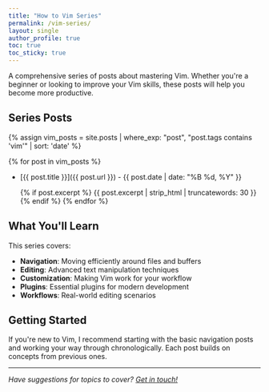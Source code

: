```yaml
---
title: "How to Vim Series"
permalink: /vim-series/
layout: single
author_profile: true
toc: true
toc_sticky: true
---
```


A comprehensive series of posts about mastering Vim. Whether you're a beginner or looking to improve your Vim skills, these posts will help you become more productive.

## Series Posts

{% assign vim_posts = site.posts | where_exp: "post", "post.tags contains 'vim'" | sort: 'date' %}

{% for post in vim_posts %}
- [{{ post.title }}]({{ post.url }}) - {{ post.date | date: "%B %d, %Y" }}
  
  {% if post.excerpt %}
  {{ post.excerpt | strip_html | truncatewords: 30 }}
  {% endif %}
{% endfor %}

## What You'll Learn

This series covers:

- **Navigation**: Moving efficiently around files and buffers
- **Editing**: Advanced text manipulation techniques  
- **Customization**: Making Vim work for your workflow
- **Plugins**: Essential plugins for modern development
- **Workflows**: Real-world editing scenarios

## Getting Started

If you're new to Vim, I recommend starting with the basic navigation posts and working your way through chronologically. Each post builds on concepts from previous ones.

---

*Have suggestions for topics to cover? [Get in touch!](/contact/)* 